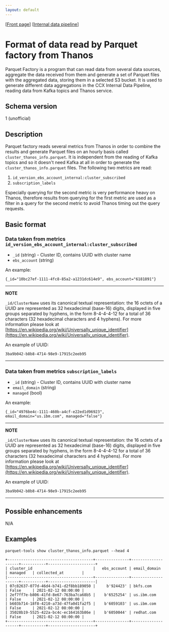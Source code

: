 ```yaml
---
layout: default
---
```

\[[Front page](../index.md)\] \[[Internal data pipeline](../internal_data_pipeline.md)\]

# Format of data read by Parquet factory from Thanos

Parquet Factory is a program that can read data from several data sources,
aggregate the data received from them and generate a set of Parquet files with
the aggregated data, storing them in a selected S3 bucket. It is used to
generate different data aggregations in the CCX Internal Data Pipeline, reading
data from Kafka topics and Thanos service.

## Schema version

1 (unofficial)

## Description

Parquet factory reads several metrics from Thanos in order to combine the results and
generate Parquet files on an hourly basis called `cluster_thanos_info.parquet`.
It is independent from the reading of Kafka topics and so it doesn't need Kafka at all in
order to generate the `cluster_thanos_info.parquet` files.
The following two metrics are read:

1. `id_version_ebs_account_internal:cluster_subscribed`
1. `subscription_labels`

Especially querying for the second metric is very performance heavy on Thanos, therefore
results from querying for the first metric are used as a filter in a query for the second metric
to avoid Thanos timing out the query requests.

## Basic format

### Data taken from metrics `id_version_ebs_account_internal:cluster_subscribed`

* `_id` (string) - Cluster ID, contains UUID with cluster name
* `ebs_account` (string)

An example:

```
{_id="10bc27ef-1111-4fc8-85a2-a1231dc614e9", ebs_account="6181891"}
```

---
**NOTE**

`_id/ClusterName` uses its canonical textual representation: the 16 octets of a
UUID are represented as 32 hexadecimal (base-16) digits, displayed in five
groups separated by hyphens, in the form 8-4-4-4-12 for a total of 36
characters (32 hexadecimal characters and 4 hyphens). For more information
please look at
[https://en.wikipedia.org/wiki/Universally_unique_identifier](https://en.wikipedia.org/wiki/Universally_unique_identifier).

An example of UUID:

```
3ba9b042-b8b8-4714-98e9-17915c2eeb95
```

---
### Data taken from metrics `subscription_labels`

* `_id` (string) - Cluster ID, contains UUID with cluster name
* `email_domain` (string)
* `managed` (bool)

An example:

```
{_id="4976be4c-1111-460b-a4cf-e22ed1d96923", email_domain="us.ibm.com", managed="false"}
```

---
**NOTE**

`_id/ClusterName` uses its canonical textual representation: the 16 octets of a
UUID are represented as 32 hexadecimal (base-16) digits, displayed in five
groups separated by hyphens, in the form 8-4-4-4-12 for a total of 36
characters (32 hexadecimal characters and 4 hyphens). For more information
please look at
[https://en.wikipedia.org/wiki/Universally_unique_identifier](https://en.wikipedia.org/wiki/Universally_unique_identifier).

An example of UUID:

```
3ba9b042-b8b8-4714-98e9-17915c2eeb95
```

---

## Possible enhancements

N/A

## Examples
`parquet-tools show cluster_thanos_info.parquet --head 4`

```
+--------------------------------------+---------------+--------------------+-----------+---------------------+
| cluster_id                           |   ebs_account | email_domain       | managed   | collected_at        |
|--------------------------------------+---------------+--------------------+-----------+---------------------|
| 07c82637-077d-46d4-b741-d2f8bb189050 |     b'924423' | bkfs.com           | False     | 2021-02-12 08:00:00 |
| 2ef7ff7e-b806-41fd-8e67-763ba7ca68b5 |    b'6525254' | us.ibm.com         | False     | 2021-02-12 08:00:00 |
| b603b714-18f8-4210-a73d-47fa0d1fa2f5 |    b'6059103' | us.ibm.com         | False     | 2021-02-12 08:00:00 |
| 35028b19-5525-422a-bc4c-ec164163b86e |    b'6050044' | redhat.com         | False     | 2021-02-12 08:00:00 |
+--------------------------------------+---------------+--------------------+-----------+---------------------+
```